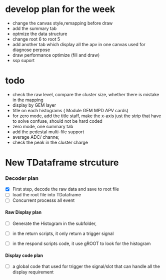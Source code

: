 # develop plan for the week
* change the canvas style,remapping before draw
* add the summary tab
* optmize the data structure 
* change root 6 to root 5 
* add another tab which display all the apv in one canvas used for diagnose perpose
* draw performance optimize (fill and draw)
* ssp suport


# todo 
* check the raw level, compare the cluster size, whether there is mistake in the mapping
* display by GEM layer
* title on each histograms ( Module GEM MPD APV cards)
* for zero mode, add the title staff, make the x-axis just the strip that have to solve confuse, should  not be hard coded
* zero mode, one summary tab
* add the pedestal multi-file support
* average ADC/ channe;
* check the peak in the cluster charge


# New TDataframe strcuture 

### Decoder plan 
- [x] First step, decode the raw data and save to root file 
- [ ] load the root file into TDataframe
- [ ] Concurrent processs all event 

#### Raw Display plan

- [ ] Generate the Histogram in the subfolder, 
- [ ] in the return scripts, it only return a trigger signal 
- [ ] in the respond scripts code, it use gROOT to look for the histogram


#### Display code plan 

- [ ] a global code that used for trigger the signal/slot that can handle all the display requirement 



